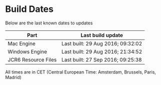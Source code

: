 # Build Dates

Below are the last known dates to updates

Part | Last build update
-----|-----
Mac Engine | Last built: 29 Aug 2016; 09:32:02
Windows Engine | Last built: 29 Aug 2016; 21:34:52
JCR6 Resource Files | Last built: 27 Sep 2016; 09:25:38
All times are in CET (Central European Time: Amsterdam, Brussels, Paris, Madrid)



